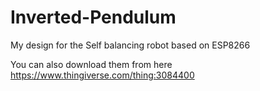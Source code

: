 # Inverted-Pendulum
My design for the Self balancing robot based on ESP8266

You can also download them from here https://www.thingiverse.com/thing:3084400
